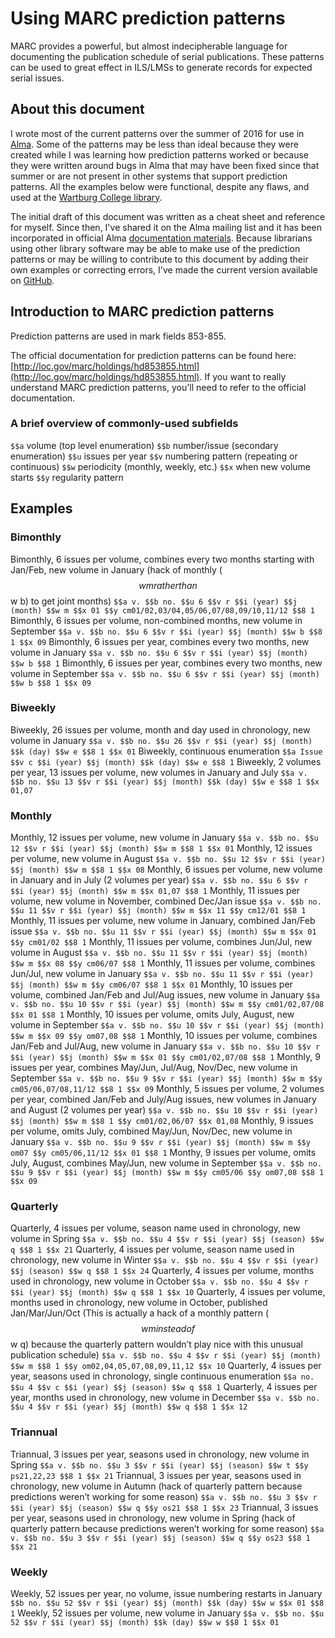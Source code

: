 # Using MARC prediction patterns

MARC provides a powerful, but almost indecipherable language for documenting 
the publication schedule of serial publications. These patterns can be used
to great effect in ILS/LMSs to generate records for expected serial issues.

## About this document

I wrote most of the current patterns over the summer of 2016 for use in 
[Alma](http://www.exlibrisgroup.com/products/alma-library-services-platform/). 
Some of the patterns may be less than ideal because they were created while 
I was learning how prediction patterns worked or because they were written 
around bugs in Alma that may have been fixed since that summer or are not present
in other systems that support prediction patterns. All the examples
below were functional, despite any flaws, and used at the
[Wartburg College library](http://www.wartburg.edu/library).

The initial draft of this document was written as a cheat sheet and reference for 
myself. Since then, I've shared it on the Alma mailing list and it has been incorporated
in official Alma [documentation materials](https://knowledge.exlibrisgroup.com/Alma/Training/Extended_Training/Presentations_and_Documents_-_Serials).
Because librarians using other library software may be able to make use of the
prediction patterns or may be willing to contribute to this document by adding
their own examples or correcting errors, I've made the current version available
on [GitHub](https://github.com/wtee/Using-MARC-prediction-patterns).

## Introduction to MARC prediction patterns

Prediction patterns are used in mark fields 853-855.

The official documentation for prediction patterns can be found here: 
[http://loc.gov/marc/holdings/hd853855.html](http://loc.gov/marc/holdings/hd853855.html).
If you want to really understand MARC prediction patterns, you'll need to refer to the official 
documentation.

### A brief overview of commonly-used subfields

`$$a` volume (top level enumeration)
`$$b` number/issue (secondary enumeration)
`$$u` issues per year
`$$v` numbering pattern (repeating or continuous)
`$$w` periodicity (monthly, weekly, etc.)
`$$x` when new volume starts
`$$y` regularity pattern

## Examples

### Bimonthly

Bimonthly, 6 issues per volume, combines every two months starting with Jan/Feb, 
new volume in January (hack of monthly ($$w m rather than $$w b) to get joint months)
`$$a v. $$b no. $$u 6 $$v r $$i (year) $$j (month) $$w m $$x 01 $$y cm01/02,03/04,05/06,07/08,09/10,11/12 $$8 1`
Bimonthly, 6 issues per volume, non-combined months, new volume in September
`$$a v. $$b no. $$u 6 $$v r $$i (year) $$j (month) $$w b $$8 1 $$x 09`
Bimonthly, 6 issues per year, combines every two months, new volume in January
`$$a v. $$b no. $$u 6 $$v r $$i (year) $$j (month) $$w b $$8 1`
Bimonthly, 6 issues per year, combines every two months, new volume in September
`$$a v. $$b no. $$u 6 $$v r $$i (year) $$j (month) $$w b $$8 1 $$x 09`

### Biweekly

Biweekly, 26 issues per volume, month and day used in chronology, new volume in January
`$$a v. $$b no. $$u 26 $$v r $$i (year) $$j (month) $$k (day) $$w e $$8 1 $$x 01`
Biweekly, continuous enumeration
`$$a Issue $$v c $$i (year) $$j (month) $$k (day) $$w e $$8 1`
Biweekly, 2 volumes per year, 13 issues per volume, new volumes in January and July
`$$a v. $$b no. $$u 13 $$v r $$i (year) $$j (month) $$k (day) $$w e $$8 1 $$x 01,07`

### Monthly

Monthly, 12 issues per volume, new volume in January
`$$a v. $$b no. $$u 12 $$v r $$i (year) $$j (month) $$w m $$8 1 $$x 01`
Monthly, 12 issues per volume, new volume in August
`$$a v. $$b no. $$u 12 $$v r $$i (year) $$j (month) $$w m $$8 1 $$x 08`
Monthly, 6 issues per volume, new volume in January and in July (2 volumes per year)
`$$a v. $$b no. $$u 6 $$v r $$i (year) $$j (month) $$w m $$x 01,07 $$8 1`
Monthly, 11 issues per volume, new volume in November, combined Dec/Jan issue
`$$a v. $$b no. $$u 11 $$v r $$i (year) $$j (month) $$w m $$x 11 $$y cm12/01 $$8 1`
Monthly, 11 issues per volume, new volume in January, combined Jan/Feb issue
`$$a v. $$b no. $$u 11 $$v r $$i (year) $$j (month) $$w m $$x 01 $$y cm01/02 $$8 1`
Monthly, 11 issues per volume, combines Jun/Jul, new volume in August
`$$a v. $$b no. $$u 11 $$v r $$i (year) $$j (month) $$w m $$x 08 $$y cm06/07 $$8 1`
Monthly, 11 issues per volume, combines Jun/Jul, new volume in January
`$$a v. $$b no. $$u 11 $$v r $$i (year) $$j (month) $$w m $$y cm06/07 $$8 1 $$x 01`
Monthly, 10 issues per volume, combined Jan/Feb and Jul/Aug issues, new volume in January
`$$a v. $$b no. $$u 10 $$v r $$i (year) $$j (month) $$w m $$y cm01/02,07/08 $$x 01 $$8 1`
Monthly, 10 issues per volume, omits July, August, new volume in September
`$$a v. $$b no. $$u 10 $$v r $$i (year) $$j (month) $$w m $$x 09 $$y om07,08 $$8 1`
Monthly, 10 issues per volume, combines Jan/Feb and Jul/Aug, new volume in January
`$$a v. $$b no. $$u 10 $$v r $$i (year) $$j (month) $$w m $$x 01 $$y cm01/02,07/08 $$8 1`
Monthly, 9 issues per year, combines May/Jun, Jul/Aug, Nov/Dec, new volume in September
`$$a v. $$b no. $$u 9 $$v r $$i (year) $$j (month) $$w m $$y  cm05/06,07/08,11/12 $$8 1 $$x 09`
Monthly, 5 issues per volume, 2 volumes per year, combined Jan/Feb and July/Aug issues, 
new volumes in January and August (2 volumes per year)
`$$a v. $$b no. $$u 10 $$v r $$i (year) $$j (month) $$w m $$8 1 $$y cm01/02,06/07 $$x 01,08`
Monthly, 9 issues per volume, omits July, combined May/Jun, Nov/Dec, new volume in January
`$$a v. $$b no. $$u 9 $$v r $$i (year) $$j (month) $$w m $$y om07 $$y cm05/06,11/12 $$x 01 $$8 1`
Monthy, 9 issues per volume, omits July, August, combines May/Jun, new volume in September
`$$a v. $$b no. $$u 9 $$v r $$i (year) $$j (month) $$w m $$y cm05/06 $$y om07,08 $$8 1 $$x 09`

### Quarterly

Quarterly, 4 issues per volume, season name used in chronology, new volume in Spring
`$$a v. $$b no. $$u 4 $$v r $$i (year) $$j (season) $$w q $$8 1 $$x 21`
Quarterly, 4 issues per volume, season name used in chronology, new volume in Winter
`$$a v. $$b no. $$u 4 $$v r $$i (year) $$j (season) $$w q $$8 1 $$x 24`
Quarterly, 4 issues per volume, months used in chronology, new volume in October
`$$a v. $$b no. $$u 4 $$v r $$i (year) $$j (month) $$w q $$8 1 $$x 10`
Quarterly, 4 issues per volume, months used in chronology, new volume in October, 
published Jan/Mar/Jun/Oct (This is actually a hack of a monthly pattern ($$w m instead of $$w q) 
because the quarterly pattern wouldn’t play nice with this unusual publication schedule)
`$$a v. $$b no. $$u 4 $$v r $$i (year) $$j (month) $$w m $$8 1 $$y om02,04,05,07,08,09,11,12 $$x 10`
Quarterly, 4 issues per year, seasons used in chronology, single continuous enumeration
`$$a no. $$u 4 $$v c $$i (year) $$j (season) $$w q $$8 1`
Quarterly, 4 issues per year, months used in chronology, new volume in December
`$$a v. $$b no. $$u 4 $$v r $$i (year) $$j (month) $$w q $$8 1 $$x 12`

### Triannual

Triannual, 3 issues per year, seasons used in chronology, new volume in Spring
`$$a v. $$b no. $$u 3 $$v r $$i (year) $$j (season) $$w t $$y ps21,22,23 $$8 1 $$x 21`
Triannual, 3 issues per year, seasons used in chronology, new volume in Autumn 
(hack of quarterly pattern because predictions weren’t working for some reason)
`$$a v. $$b no. $$u 3 $$v r $$i (year) $$j (season) $$w q $$y os21 $$8 1 $$x 23`
Triannual, 3 issues per year, seasons used in chronology, new volume in Spring 
(hack of quarterly pattern because predictions weren’t working for some reason)
`$$a v. $$b no. $$u 3 $$v r $$i (year) $$j (season) $$w q $$y os23 $$8 1 $$x 21`

### Weekly

Weekly, 52 issues per year, no volume, issue numbering restarts in January
`$$b no. $$u 52 $$v r $$i (year) $$j (month) $$k (day) $$w w $$x 01 $$8 1`
Weekly, 52 issues per volume, new volume in January
`$$a v. $$b no. $$u 52 $$v r $$i (year) $$j (month) $$k (day) $$w w $$8 1 $$x 01`
